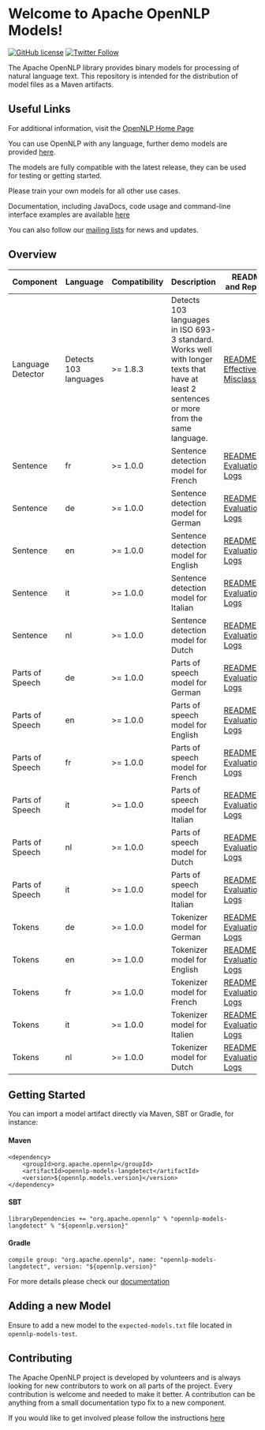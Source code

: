 <!--
Licensed to the Apache Software Foundation (ASF) under one or more
contributor license agreements.  See the NOTICE file distributed with
this work for additional information regarding copyright ownership.
The ASF licenses this file to You under the Apache License, Version 2.0
(the "License"); you may not use this file except in compliance with
the License.  You may obtain a copy of the License at

    http://www.apache.org/licenses/LICENSE-2.0

Unless required by applicable law or agreed to in writing, software
distributed under the License is distributed on an "AS IS" BASIS,
WITHOUT WARRANTIES OR CONDITIONS OF ANY KIND, either express or implied.
See the License for the specific language governing permissions and
limitations under the License.
-->

Welcome to Apache OpenNLP Models!
===========

[![GitHub license](https://img.shields.io/badge/license-Apache%202-blue.svg)](https://raw.githubusercontent.com/apache/opennlp/main/LICENSE)
[![Twitter Follow](https://img.shields.io/twitter/follow/ApacheOpennlp.svg?style=social)](https://twitter.com/ApacheOpenNLP)

The Apache OpenNLP library provides binary models for processing of natural language text. 
This repository is intended for the distribution of model files as a Maven artifacts.

## Useful Links

For additional information, visit the [OpenNLP Home Page](http://opennlp.apache.org/)

You can use OpenNLP with any language, further demo models are provided [here](http://opennlp.sourceforge.net/models-1.5/).

The models are fully compatible with the latest release, they can be used for testing or getting started.

Please train your own models for all other use cases.

Documentation, including JavaDocs, code usage and command-line interface examples are available [here](http://opennlp.apache.org/docs/)

You can also follow our [mailing lists](http://opennlp.apache.org/mailing-lists.html) for news and updates.

## Overview

| Component         | Language              | Compatibility | Description                                                                                                                              | README and Reports                                                                                                                                                                                                                                                                                                                                                          |
|-------------------|-----------------------| ------------- |------------------------------------------------------------------------------------------------------------------------------------------| --------------------------------------------------------------------------------------------------------------------------------------------------------------------------------------------------------------------------------------------------------------------------------------------------------------------------------------------------------------------------- |
| Language Detector | Detects 103 languages | >= 1.8.3      | Detects 103 languages in ISO 693-3 standard. Works well with longer texts that have at least 2 sentences or more from the same language. | [README](https://www.apache.org/dist/opennlp/models/langdetect/1.8.3/README.txt) [Effectiveness](https://www.apache.org/dist/opennlp/models/langdetect/1.8.3/langdetect-183.bin.report.txt) [Misclassified](https://www.apache.org/dyn/closer.cgi/opennlp/models/langdetect/1.8.3/langdetect-183.bin.misclassified.txt)                                                   |
| Sentence          | fr                    | >= 1.0.0      | Sentence detection model for French                                                                                                      | [README](https://www.apache.org/dyn/closer.cgi/opennlp/models/ud-models-1.0/README) [Evaluation Logs](https://dist.apache.org/repos/dist/release/opennlp/models/ud-models-1.0/opennlp-training-eval-logs-1.0-1.9.3.zip)                                                                                                                                                    |
| Sentence          | de                    | >= 1.0.0      | Sentence detection model for German                                                                                                      | [README](https://www.apache.org/dyn/closer.cgi/opennlp/models/ud-models-1.0/README) [Evaluation Logs](https://dist.apache.org/repos/dist/release/opennlp/models/ud-models-1.0/opennlp-training-eval-logs-1.0-1.9.3.zip)                                                                                                                                                    |
| Sentence          | en                    | >= 1.0.0      | Sentence detection model for English                                                                                                     | [README](https://www.apache.org/dyn/closer.cgi/opennlp/models/ud-models-1.0/README) [Evaluation Logs](https://dist.apache.org/repos/dist/release/opennlp/models/ud-models-1.0/opennlp-training-eval-logs-1.0-1.9.3.zip)                                                                                                                                                    |
| Sentence          | it                    | >= 1.0.0      | Sentence detection model for Italian                                                                                                     | [README](https://www.apache.org/dyn/closer.cgi/opennlp/models/ud-models-1.0/README) [Evaluation Logs](https://dist.apache.org/repos/dist/release/opennlp/models/ud-models-1.0/opennlp-training-eval-logs-1.0-1.9.3.zip)                                                                                                                                                    |
| Sentence          | nl                    | >= 1.0.0      | Sentence detection model for Dutch                                                                                                       | [README](https://www.apache.org/dyn/closer.cgi/opennlp/models/ud-models-1.0/README) [Evaluation Logs](https://dist.apache.org/repos/dist/release/opennlp/models/ud-models-1.0/opennlp-training-eval-logs-1.0-1.9.3.zip)                                                                                                                                                    |
| Parts of Speech   | de                    | >= 1.0.0      | Parts of speech model for German                                                                                                         | [README](https://www.apache.org/dyn/closer.cgi/opennlp/models/ud-models-1.0/README) [Evaluation Logs](https://dist.apache.org/repos/dist/release/opennlp/models/ud-models-1.0/opennlp-training-eval-logs-1.0-1.9.3.zip)                                                                                                                                                    |
| Parts of Speech   | en                    | >= 1.0.0      | Parts of speech model for English                                                                                                        | [README](https://www.apache.org/dyn/closer.cgi/opennlp/models/ud-models-1.0/README) [Evaluation Logs](https://dist.apache.org/repos/dist/release/opennlp/models/ud-models-1.0/opennlp-training-eval-logs-1.0-1.9.3.zip)                                                                                                                                                    |
| Parts of Speech   | fr                    | >= 1.0.0      | Parts of speech model for French                                                                                                         | [README](https://www.apache.org/dyn/closer.cgi/opennlp/models/ud-models-1.0/README) [Evaluation Logs](https://dist.apache.org/repos/dist/release/opennlp/models/ud-models-1.0/opennlp-training-eval-logs-1.0-1.9.3.zip)                                                                                                                                                    |
| Parts of Speech   | it                    | >= 1.0.0      | Parts of speech model for Italian                                                                                                        | [README](https://www.apache.org/dyn/closer.cgi/opennlp/models/ud-models-1.0/README) [Evaluation Logs](https://dist.apache.org/repos/dist/release/opennlp/models/ud-models-1.0/opennlp-training-eval-logs-1.0-1.9.3.zip)                                                                                                                                                    |
| Parts of Speech   | nl                    | >= 1.0.0      | Parts of speech model for Dutch                                                                                                          | [README](https://www.apache.org/dyn/closer.cgi/opennlp/models/ud-models-1.0/README) [Evaluation Logs](https://dist.apache.org/repos/dist/release/opennlp/models/ud-models-1.0/opennlp-training-eval-logs-1.0-1.9.3.zip)                                                                                                                                                    |
| Parts of Speech   | it                    | >= 1.0.0      | Parts of speech model for Italian                                                                                                        | [README](https://www.apache.org/dyn/closer.cgi/opennlp/models/ud-models-1.0/README) [Evaluation Logs](https://dist.apache.org/repos/dist/release/opennlp/models/ud-models-1.0/opennlp-training-eval-logs-1.0-1.9.3.zip)                                                                                                                                                    |
| Tokens            | de                    | >= 1.0.0      | Tokenizer model for German                                                                                                               | [README](https://www.apache.org/dyn/closer.cgi/opennlp/models/ud-models-1.0/README) [Evaluation Logs](https://dist.apache.org/repos/dist/release/opennlp/models/ud-models-1.0/opennlp-training-eval-logs-1.0-1.9.3.zip)                                                                                                                                                    |
| Tokens            | en                    | >= 1.0.0      | Tokenizer model for English                                                                                                              | [README](https://www.apache.org/dyn/closer.cgi/opennlp/models/ud-models-1.0/README) [Evaluation Logs](https://dist.apache.org/repos/dist/release/opennlp/models/ud-models-1.0/opennlp-training-eval-logs-1.0-1.9.3.zip)                                                                                                                                                    |
| Tokens            | fr                    | >= 1.0.0      | Tokenizer model for French                                                                                                               | [README](https://www.apache.org/dyn/closer.cgi/opennlp/models/ud-models-1.0/README) [Evaluation Logs](https://dist.apache.org/repos/dist/release/opennlp/models/ud-models-1.0/opennlp-training-eval-logs-1.0-1.9.3.zip)                                                                                                                                                    |
| Tokens            | it                    | >= 1.0.0      | Tokenizer model for Italien                                                                                                              | [README](https://www.apache.org/dyn/closer.cgi/opennlp/models/ud-models-1.0/README) [Evaluation Logs](https://dist.apache.org/repos/dist/release/opennlp/models/ud-models-1.0/opennlp-training-eval-logs-1.0-1.9.3.zip)                                                                                                                                                    |
| Tokens            | nl                    | >= 1.0.0      | Tokenizer model for Dutch                                                                                                                | [README](https://www.apache.org/dyn/closer.cgi/opennlp/models/ud-models-1.0/README) [Evaluation Logs](https://dist.apache.org/repos/dist/release/opennlp/models/ud-models-1.0/opennlp-training-eval-logs-1.0-1.9.3.zip)                                                                                                                                                    |


## Getting Started

You can import a model artifact directly via Maven, SBT or Gradle, for instance:

#### Maven

```
<dependency>
    <groupId>org.apache.opennlp</groupId>
    <artifactId>opennlp-models-langdetect</artifactId>
    <version>${opennlp.models.version}</version>
</dependency>
```

#### SBT

```
libraryDependencies += "org.apache.opennlp" % "opennlp-models-langdetect" % "${opennlp.version}"
```

#### Gradle

```
compile group: "org.apache.opennlp", name: "opennlp-models-langdetect", version: "${opennlp.version}"
```

For more details please check our [documentation](http://opennlp.apache.org/docs/)

## Adding a new Model

Ensure to add a new model to the `expected-models.txt` file located in `opennlp-models-test`.

## Contributing

The Apache OpenNLP project is developed by volunteers and is always looking for new contributors to work on all parts of the project. Every contribution is welcome and needed to make it better. A contribution can be anything from a small documentation typo fix to a new component.

If you would like to get involved please follow the instructions [here](https://github.com/apache/opennlp/blob/main/.github/CONTRIBUTING.md)
